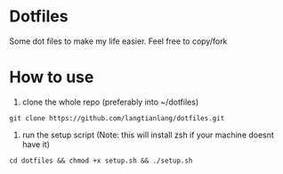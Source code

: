# Dotfiles
 
Some dot files to make my life easier. Feel free to copy/fork

# How to use
1. clone the whole repo (preferably into ~/dotfiles)

 `git clone https://github.com/langtianlang/dotfiles.git`

1. run the setup script (Note: this will install zsh if your machine doesnt have it)
 
 `cd dotfiles && chmod +x setup.sh && ./setup.sh`

 



